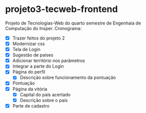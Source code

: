 # projeto3-tecweb-frontend

Projeto de Tecnologias-Web do quarto semestre de Engenhaia de Computação do Insper.
Cronograma:
- [x]  Trazer feitos do projeto 2
- [x]  Modernizar css
- [x]  Tela de Login
- [x]  Sugestão de países
- [x]  Adicionar território nos parâmetros
- [x]  Integrar a parte do Login
- [x]  Página do perfil
    - [x] Descrição sobre funcionamento da pontuação
- [x]  Pontuação
- [x]  Página da vitória
    - [x] Capital do país acertado
    - [x] Descrição sobre o país
- [x]  Parte de cadastro
